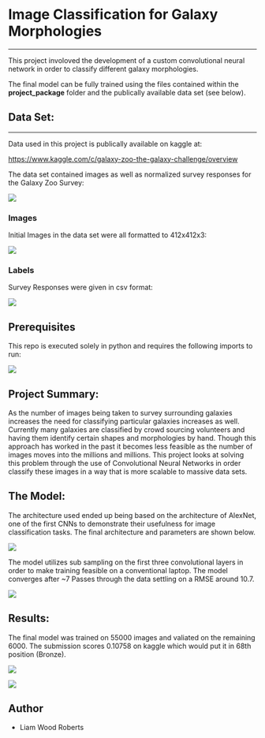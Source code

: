 # Image Classification for Galaxy Morphologies

---

This project involoved the development of a custom convolutional neural network in order to classify different galaxy morphologies.

The final model can be fully trained using the files contained within the **project_package** folder and the publically available data set (see below).

## Data Set:
---

Data used in this project is publically available on kaggle at:

https://www.kaggle.com/c/galaxy-zoo-the-galaxy-challenge/overview

The data set contained images as well as normalized survey responses for the Galaxy Zoo Survey:

![](images/GalaxtZooTree.png)

### Images

Initial Images in the data set were all formatted to 412x412x3:

![](images/raw_images_sample.png)

### Labels

Survey Responses were given in csv format:

![](images/sample_labels.png)

## Prerequisites

This repo is executed solely in python and requires the following imports to run:

![](images/import.png)

## Project Summary:

As the number of images being taken to survey surrounding galaxies increases the need for classifying particular galaxies increases as well. Currently many galaxies are classified by crowd sourcing volunteers and having them identify certain shapes and morphologies by hand. Though this approach has worked in the past it becomes less feasible as the number of images moves into the millions and millions. This project looks at solving this problem through the use of Convolutional Neural Networks in order classify these images in a way that is more scalable to massive data sets.

## The Model:

The architecture used ended up being based on the architecture of AlexNet, one of the first CNNs to demonstrate their usefulness for image classification tasks. The final architecture and parameters are shown below.

![](project_package/images/final_model_summary.png)

The model utilizes sub sampling on the first three convolutional layers in order to make training feasible on a conventional laptop. The model converges after ~7 Passes through the data settling on a RMSE around 10.7.

![](project_package/images/loss_history.png)


## Results:

The final model was trained on 55000 images and valiated on the remaining 6000. The submission scores 0.10758 on kaggle which would put it in 68th position (Bronze). 

![](project_package/images/kaggle_score.png)


![](images/model_performance.png)

## Author
- Liam Wood Roberts
